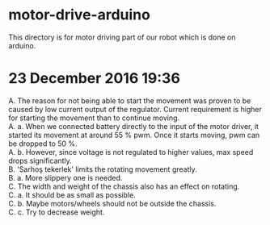 # motor-drive-arduino
This directory is for motor driving part of our robot which is done on arduino.
# 23 December 2016 19:36
A. The reason for not being able to start the movement was proven to be caused by low current output of the regulator. Current requirement is higher for starting the movement than to continue moving.<br />
A. a. When we connected battery directly to the input of the motor driver, it started its movement at around 55 % pwm. Once it starts moving, pwm can be dropped to 50 %.<br />
A. b. However, since voltage is not regulated to higher values, max speed drops significantly.<br />
B. 'Sarhoş tekerlek' limits the rotating movement greatly. <br />
B. a. More slippery one is needed. <br />
C. The width and weight of the chassis also has an effect on rotating. <br />
C. a. It should be as small as possible. <br />
C. b. Maybe motors/wheels should not be outside the chassis. <br />
C. c. Try to decrease weight. <br />
